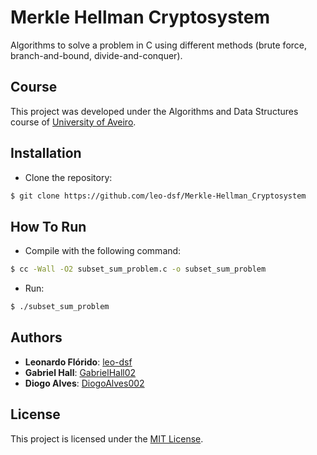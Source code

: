 # Merkle Hellman Cryptosystem
Algorithms to solve a problem in C using different methods (brute force, branch-and-bound, divide-and-conquer).

## Course
This project was developed under the Algorithms and Data Structures course of [University of Aveiro](https://www.ua.pt/).

## Installation
* Clone the repository:
```bash
$ git clone https://github.com/leo-dsf/Merkle-Hellman_Cryptosystem
```

## How To Run
* Compile with the following command:
```bash
$ cc -Wall -O2 subset_sum_problem.c -o subset_sum_problem
```

* Run:
```bash
$ ./subset_sum_problem
```

## Authors
* **Leonardo Flórido**: [leo-dsf](https://github.com/leo-dsf)
* **Gabriel Hall**: [GabrielHall02](https://github.com/GabrielHall02)
* **Diogo Alves**: [DiogoAlves002](https://github.com/DiogoAlves002)

## License
This project is licensed under the [MIT License](LICENSE).
